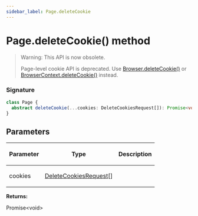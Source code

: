 ```yaml
---
sidebar_label: Page.deleteCookie
---
```


# Page.deleteCookie() method

> Warning: This API is now obsolete.
>
> Page-level cookie API is deprecated. Use [Browser.deleteCookie()](./puppeteer.browser.deletecookie.md) or [BrowserContext.deleteCookie()](./puppeteer.browsercontext.deletecookie.md) instead.

### Signature

```typescript
class Page {
  abstract deleteCookie(...cookies: DeleteCookiesRequest[]): Promise<void>;
}
```

## Parameters

<table><thead><tr><th>

Parameter

</th><th>

Type

</th><th>

Description

</th></tr></thead>
<tbody><tr><td>

cookies

</td><td>

[DeleteCookiesRequest](./puppeteer.deletecookiesrequest.md)\[\]

</td><td>

</td></tr>
</tbody></table>

**Returns:**

Promise&lt;void&gt;
